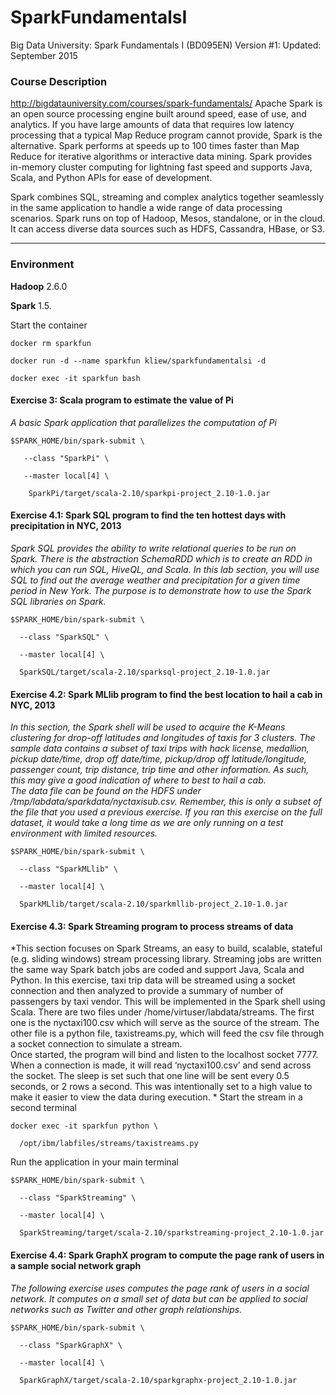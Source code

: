 # SparkFundamentalsI
Big Data University: Spark Fundamentals I (BD095EN) Version #1: Updated: September 2015

### Course Description ###
http://bigdatauniversity.com/courses/spark-fundamentals/
Apache Spark is an open source processing engine built around speed, ease of use, and analytics. If you have large amounts of data that requires low latency processing that a typical Map Reduce program cannot provide, Spark is the alternative. Spark performs at speeds up to 100 times faster than Map Reduce for iterative algorithms or interactive data mining. Spark provides in-memory cluster computing for lightning fast speed and supports Java, Scala, and Python APIs for ease of development.

Spark combines SQL, streaming and complex analytics together seamlessly in the same application to handle a wide range of data processing scenarios. Spark runs on top of Hadoop, Mesos, standalone, or in the cloud. It can access diverse data sources such as HDFS, Cassandra, HBase, or S3.
- - - -
### Environment ###
**Hadoop** 2.6.0

**Spark** 1.5.

Start the container

`docker rm sparkfun`

`docker run -d --name sparkfun kliew/sparkfundamentalsi -d`

`docker exec -it sparkfun bash`

#### Exercise 3: Scala program to estimate the value of Pi ####
*A basic Spark application that parallelizes the computation of Pi*

`$SPARK_HOME/bin/spark-submit \ `

`    --class "SparkPi" \ `

`    --master local[4] \ `

`    SparkPi/target/scala-2.10/sparkpi-project_2.10-1.0.jar`

#### Exercise 4.1: Spark SQL program to find the ten hottest days with precipitation in NYC, 2013
*Spark SQL provides the ability to write relational queries to be run on Spark. There is the abstraction SchemaRDD which is to create an RDD in which you can run SQL, HiveQL, and Scala. In this lab section, you will use SQL to find out the average weather and precipitation for a given time period in New York. The purpose is to demonstrate how to use the Spark SQL libraries on Spark.*

`$SPARK_HOME/bin/spark-submit \`

`  --class "SparkSQL" \`

`  --master local[4] \`

`  SparkSQL/target/scala-2.10/sparksql-project_2.10-1.0.jar`

#### Exercise 4.2: Spark MLlib program to find the best location to hail a cab in NYC, 2013 ####
*In this section, the Spark shell will be used to acquire the K-Means clustering for drop-off latitudes and longitudes of taxis for 3 clusters. The sample data contains a subset of taxi trips with hack license, medallion, pickup date/time, drop off date/time, pickup/drop off latitude/longitude, passenger count, trip distance, trip time and other information. As such, this may give a good indication of where to best to hail a cab.  
The data file can be found on the HDFS under /tmp/labdata/sparkdata/nyctaxisub.csv. Remember, this is only a subset of the file that you used a previous exercise. If you ran this exercise on the full dataset, it would take a long time as we are only running on a test environment with limited resources.*

`$SPARK_HOME/bin/spark-submit \`

`  --class "SparkMLlib" \`

`  --master local[4] \`

`  SparkMLlib/target/scala-2.10/sparkmllib-project_2.10-1.0.jar`

#### Exercise 4.3: Spark Streaming program to process streams of data ####
*This section focuses on Spark Streams, an easy to build, scalable, stateful (e.g. sliding windows) stream processing library. Streaming jobs are written the same way Spark batch jobs are coded and support Java, Scala and Python. In this exercise, taxi trip data will be streamed using a socket connection and then analyzed to provide a summary of number of passengers by taxi vendor. This will be implemented in the Spark shell using Scala. 
There are two files under /home/virtuser/labdata/streams. The first one is the nyctaxi100.csv which will serve as the source of the stream. The other file is a python file, taxistreams.py, which will feed the csv file through a socket connection to simulate a stream.  
Once started, the program will bind and listen to the localhost socket 7777. When a connection is made, it will read ‘nyctaxi100.csv’ and send across the socket. The sleep is set such that one line will be sent every 0.5 seconds, or 2 rows a second. This was intentionally set to a high value to make it easier to view the data during execution. *
Start the stream in a second terminal

`docker exec -it sparkfun python \`

`  /opt/ibm/labfiles/streams/taxistreams.py`

Run the application in your main terminal

`$SPARK_HOME/bin/spark-submit \`

`  --class "SparkStreaming" \`

`  --master local[4] \`

`  SparkStreaming/target/scala-2.10/sparkstreaming-project_2.10-1.0.jar`

#### Exercise 4.4: Spark GraphX program to compute the page rank of users in a sample social network graph ####
*The following exercise uses computes the page rank of users in a social network. It computes on a small set of data but can be applied to social networks such as Twitter and other graph relationships.*

`$SPARK_HOME/bin/spark-submit \`

`  --class "SparkGraphX" \`

`  --master local[4] \`

`  SparkGraphX/target/scala-2.10/sparkgraphx-project_2.10-1.0.jar`

